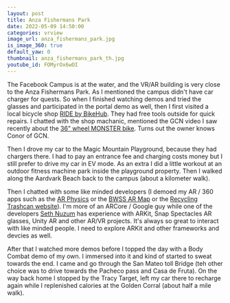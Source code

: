 ```yaml
---
layout: post
title: Anza Fishermans Park
date: 2022-05-09 14:50:00
categories: vrview
image_url: anza_fishermans_park.jpg
is_image_360: true
default_yaw: 0
thumbnail: anza_fishermans_park_th.jpg
youtube_id: FOMyrOx6wOI
---
```

The Facebook Campus is at the water, and the VR/AR building is very close to the Anza Fishermans Park. As I mentioned the campus didn't have car charger for quests. So when I finished watching demos and tried the glasses and participated in the portal demo as well, then I first visited a local bicycle shop [RIDE by BikeHub](https://bikehub.com/ride/). They had free tools outside for quick repairs. I chatted with the shop machanic, mentioned the GCN video I saw recently about the [36" wheel MONSTER bike](https://www.youtube.com/watch?v=YTmFa700PUU). Turns out the owner knows Conor of GCN.

Then I drove my car to the Magic Mountain Playground, because they had chargers there. I had to pay an entrance fee and charging costs money but I still prefer to drive my car in EV mode. As an extra I did a little workout at an outdoor fitness machine park inside the playground property. Then I walked along the Aardvark Beach back to the campus (about a kilometer walk).

Then I chatted with some like minded developers (I demoed my AR / 360 apps such as the [AR Physics](https://github.com/CsabaConsulting/ARPhysics) or the [BWSS AR Map](https://github.com/gdgfresno/DevfestARMap/) or the [Recycling Trashcan website](https://recyclingtrashcans.github.io/)). I'm more of an ARCore / Google guy while one of the developers [Seth Nuzum](https://www.instagram.com/seth__n/) has experience with ARKit, Snap Spectacles AR glasses, Unity AR and other AR/VR projects. It's always so great to interact with like minded people. I need to explore ARKit and other frameworks and devcies as well.

After that I watched more demos before I topped the day with a Body Combat demo of my own. I immersed into it and kind of started to sweat towards the end. I came and go through the San Mateo toll Bridge (teh other choice was to drive towards the Pacheco pass and Casa de Fruta). On the way back home I stopped by the Tracy Target, left my car there to recharge again while I replenished calories at the Golden Corral (about half a mile walk).
